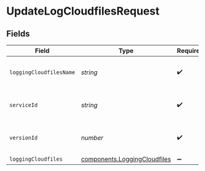 # UpdateLogCloudfilesRequest


## Fields

| Field                                                                    | Type                                                                     | Required                                                                 | Description                                                              | Example                                                                  |
| ------------------------------------------------------------------------ | ------------------------------------------------------------------------ | ------------------------------------------------------------------------ | ------------------------------------------------------------------------ | ------------------------------------------------------------------------ |
| `loggingCloudfilesName`                                                  | *string*                                                                 | :heavy_check_mark:                                                       | The name for the real-time logging configuration.                        | test-log-endpoint                                                        |
| `serviceId`                                                              | *string*                                                                 | :heavy_check_mark:                                                       | Alphanumeric string identifying the service.                             | SU1Z0isxPaozGVKXdv0eY                                                    |
| `versionId`                                                              | *number*                                                                 | :heavy_check_mark:                                                       | Integer identifying a service version.                                   | 1                                                                        |
| `loggingCloudfiles`                                                      | [components.LoggingCloudfiles](../../models/shared/loggingcloudfiles.md) | :heavy_minus_sign:                                                       | N/A                                                                      |                                                                          |